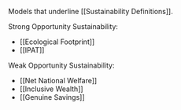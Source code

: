 Models that underline [[Sustainability Definitions]].

Strong Opportunity Sustainability:
- [[Ecological Footprint]]
- [[IPAT]]

Weak Opportunity Sustainability:
- [[Net National Welfare]]
- [[Inclusive Wealth]]
- [[Genuine Savings]]
